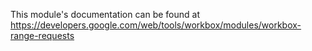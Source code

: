 This module's documentation can be found
at https://developers.google.com/web/tools/workbox/modules/workbox-range-requests
